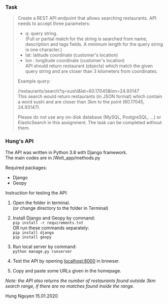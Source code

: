 ### Task
>
>Create a REST API endpoint that allows searching restaurants. API needs to accept three parameters:  
>- q: query string.  
(Full or partial match for the string is searched from name, description and tags fields. A minimum length for the query string is one character.)  
>- lat: latitude coordinate (customer's location)
>- lon : longitude coordinate (customer's location)  
>API should return restaurant (objects) which match the given query string and are closer than 3 kilometers from coordinates.  
>
>Example query:
>
>/restaurants/search?q=sushi&lat=60.17045&lon=24.93147  
This search would return restaurants (in JSON format) which contain a word sushi and are closer than 3km to the point (60.17045, 24.93147).
>
>Please do not use any on-disk database (MySQL, PostgreSQL, ...) or ElasticSearch in this assignment. The task can be completed without them.

### Hung's API
The API was written in Python 3.8 with Django framework.  
The main codes are in /Wolt_app/methods.py  


Required packages:
- Django  
- Geopy  

Instruction for testing the API:
1. Open the folder in terminal.  
(or change directory to the folder in Terminal) 
2. Install Django and Geopy by command:  
`pip install -r requirements.txt`   
OR run these commands separately:  
`pip install django`  
`pip install geopy`

3. Run local server by command:  
`python manage.py runserver`
4. Test the API by opening [localhost:8000](http://localhost:8000/) in browser.
5. Copy and paste some URLs given in the homepage.

*Note: the API also returns the number of restaurants found outside 3km 
search range, if there are no matches found inside the range.*  
  
Hung Nguyen
15.01.2020
